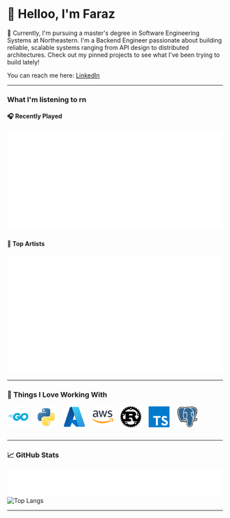# 👋 Helloo, I'm Faraz  

🚀 Currently, I'm pursuing a master's degree in Software Engineering Systems at Northeastern.
I'm a Backend Engineer passionate about building reliable, scalable systems ranging from API design to distributed architectures. Check out my pinned projects to see what I've been trying to build lately!

You can reach me here: [LinkedIn](https://www.linkedin.com/in/faraz551)

---
### What I'm listening to rn
#### 🎧 Recently Played
![Recent Tracks](https://github.com/M-Faraz3110/M-Faraz3110/blob/main/metrics-recent.svg)
#### 🎤 Top Artists
![Top Artists](https://github.com/M-Faraz3110/M-Faraz3110/blob/main/metrics-artists.svg)

---
### 💛 Things I Love Working With 
<p align="left">
  <img src="https://github.com/devicons/devicon/blob/v2.17.0/icons/go/go-original-wordmark.svg" alt="Go" width="50" height="50" style="margin:0 12px 12px 0; display:inline-block;"/>
  <img src="https://github.com/devicons/devicon/blob/v2.17.0/icons/python/python-original.svg" alt="Python" width="50" height="50" style="margin:0 12px 12px 0; display:inline-block;"/>
  <img src="https://github.com/devicons/devicon/blob/v2.17.0/icons/azure/azure-original.svg" alt="Azure" width="50" height="50" style="margin:0 12px 12px 0; display:inline-block;"/>
  <img src="https://github.com/devicons/devicon/blob/v2.17.0/icons/amazonwebservices/amazonwebservices-original-wordmark.svg" alt="AWS" width="50" height="50" style="margin:0 12px 12px 0; display:inline-block;"/>
  <img src="https://github.com/devicons/devicon/blob/v2.17.0/icons/rust/rust-original.svg" alt="Rust" width="50" height="50" style="margin:0 12px 12px 0; display:inline-block;"/>
  <img src="https://github.com/devicons/devicon/blob/v2.17.0/icons/typescript/typescript-original.svg" alt="TypeScript" width="50" height="50" style="margin:0 12px 12px 0; display:inline-block;"/>
  <img src="https://github.com/devicons/devicon/blob/v2.17.0/icons/postgresql/postgresql-original.svg" alt="PostgreSQL" width="50" height="50" style="margin:0 12px 12px 0; display:inline-block;"/>
</p>

---

### 📈 GitHub Stats  
![Faraz's recent activity charts](https://github.com/M-Faraz3110/M-Faraz3110/blob/main/metrics-charts.svg)
![Top Langs](https://github-readme-stats.vercel.app/api/top-langs/?username=M-Faraz3110&layout=compact&theme=transparent&exclude_repo=NN-Project-Music-Genre-Classifier&hide=Makefile)

---